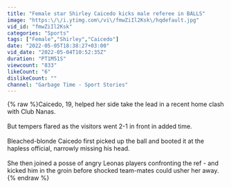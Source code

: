 ```yaml
---
title: "Female star Shirley Caicedo kicks male referee in BALLS"
image: "https:\/\/i.ytimg.com\/vi\/fmwZiIl2Ksk\/hqdefault.jpg"
vid_id: "fmwZiIl2Ksk"
categories: "Sports"
tags: ["Female","Shirley","Caicedo"]
date: "2022-05-05T18:38:27+03:00"
vid_date: "2022-05-04T10:52:35Z"
duration: "PT1M51S"
viewcount: "833"
likeCount: "6"
dislikeCount: ""
channel: "Garbage Time - Sport Stories"
---
```

{% raw %}Caicedo, 19, helped her side take the lead in a recent home clash with Club Nanas.<br /><br />But tempers flared as the visitors went 2-1 in front in added time.<br /><br />Bleached-blonde Caicedo first picked up the ball and booted it at the hapless official, narrowly missing his head.<br /><br />She then joined a posse of angry Leonas players confronting the ref - and kicked him in the groin before shocked team-mates could usher her away.{% endraw %}
